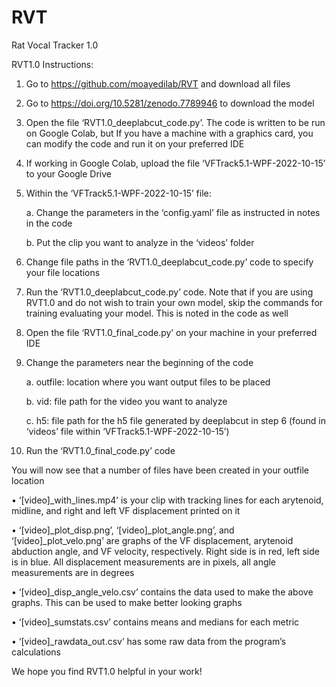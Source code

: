 # RVT

Rat Vocal Tracker 1.0

RVT1.0 Instructions:

1.	Go to https://github.com/moayedilab/RVT and download all files 

2.	Go to https://doi.org/10.5281/zenodo.7789946 to download the model

3.	Open the file ‘RVT1.0_deeplabcut_code.py’. The code is written to be run on Google Colab, but If you have a machine with a graphics card, you can modify the code and run it on your preferred IDE 

4.	If working in Google Colab, upload the file ‘VFTrack5.1-WPF-2022-10-15’ to your Google Drive

5.	Within the ‘VFTrack5.1-WPF-2022-10-15’ file:

  	a.	Change the parameters in the ‘config.yaml’ file as instructed in notes in the code
    
    b.	Put the clip you want to analyze in the ‘videos’ folder

6.	Change file paths in the ‘RVT1.0_deeplabcut_code.py’ code to specify your file locations

7.	Run the ‘RVT1.0_deeplabcut_code.py’ code. Note that if you are using RVT1.0 and do not wish to train your own model, skip the commands for training evaluating your model. This is noted in the code as well 

8.	Open the file ‘RVT1.0_final_code.py’ on your machine in your preferred IDE

9.	Change the parameters near the beginning of the code

    a.	outfile: location where you want output files to be placed
    
    b.	vid: file path for the video you want to analyze
    
    c.	h5: file path for the h5 file generated by deeplabcut in step 6 (found in ‘videos’ file within ‘VFTrack5.1-WPF-2022-10-15’) 

10.	Run the ‘RVT1.0_final_code.py’ code




You will now see that a number of files have been created in your outfile location 

•	‘[video]_with_lines.mp4’ is your clip with tracking lines for each arytenoid, midline, and right and left VF displacement printed on it 

•	‘[video]_plot_disp.png’, ‘[video]_plot_angle.png’, and ‘[video]_plot_velo.png’ are graphs of the VF displacement, arytenoid abduction angle, and VF velocity, respectively. Right side is in red, left side is in blue. All displacement measurements are in pixels, all angle measurements are in degrees 

•	‘[video]_disp_angle_velo.csv’ contains the data used to make the above graphs. This can be used to make better looking graphs 

•	‘[video]_sumstats.csv’ contains means and medians for each metric

•	‘[video]_rawdata_out.csv’ has some raw data from the program’s calculations 

We hope you find RVT1.0 helpful in your work!
